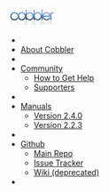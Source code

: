    <div class="span10 offset1">
    <div class="navbar">
     <div class="navbar-inner">
      <a class="brand" href="/"><img src="/images/logo-sm.png" /></a>
      <ul class="nav">
       <li class="divider-vertical"></li>
       <li><a href="/about.html" title="About Cobbler"><i class="icon-cloud icon-med"></i> About Cobbler</a></li>
       <li class="divider-vertical"></li>
       <li class="dropdown">
         <a href="#" class="dropdown-toggle" data-toggle="dropdown"><i class="icon-group icon-med"></i> Community <b class="caret"></b></a>
         <ul class="dropdown-menu">
           <li><a href="/community.html" title="How to Get Help">How to Get Help</a></li>
           <li><a href="/supporters.html" title="Supporters of Cobbler">Supporters</a></li>
         </ul>
       </li>
       <li class="divider-vertical"></li>
       <li class="dropdown">
         <a href="#" class="dropdown-toggle" data-toggle="dropdown"><i class="icon-book icon-med"></i> Manuals <b class="caret"></b></a>
         <ul class="dropdown-menu">
           <li><a href="/manuals/2.4.0/" title="Version 2.4.0">Version 2.4.0</a></li>
           <li><a href="/manuals/2.2.3/" title="Version 2.2.3">Version 2.2.3</a></li>
         </ul>
       </li>
       <li class="divider-vertical"></li>
       <li class="dropdown">
         <a href="#" class="dropdown-toggle" data-toggle="dropdown"><i class="icon-github-sign icon-med"></i> Github <b class="caret"></b></a>
         <ul class="dropdown-menu">
          <li><a href="https://github.com/cobbler/cobbler" title="Main Repository" target="_blank">Main Repo</a></li>
          <li><a href="https://github.com/cobbler/cobbler/issues" title="Issues" target="_blank">Issue Tracker</a></li>
          <li><a href="https://github.com/cobbler/cobbler/wiki" title="Github Wiki" target="_blank">Wiki (deprecated)</a></li>
         </ul>
       </li>
       <li class="divider-vertical"></li>
      </ul>
      <!--
      <form class="navbar-search pull-right" onsubmit="return false;">
       <input id="searchbox" type="text" class="search-query" placeholder="Search Manuals" />
      </form>
      -->
     </div>
    </div>
   </div>
